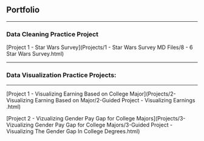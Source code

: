 ## Portfolio

---

### Data Cleaning Practice Project

[Project 1 - Star Wars Survey](Projects/1 - Star Wars Survey MD Files/8 - 6 Star Wars Survey.html)

---
### Data Visualization Practice Projects: 
---
[Project 1 - Visualizing Earning Based on College Major](Projects/2-Visualizing Earning Based on Major/2-Guided Project - Visualizing Earnings .html)

[Project 2 - Vizualizing Gender Pay Gap for College Majors](Projects/3-Vizualizing Gender Pay Gap for College Majors/3-Guided Project - Visualizing The Gender Gap In College Degrees.html)


